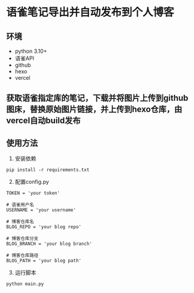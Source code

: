 #  语雀笔记导出并自动发布到个人博客

## 环境
- python 3.10+
- 语雀API
- github
- hexo
- vercel

## 获取语雀指定库的笔记，下载并将图片上传到github图床，替换原始图片链接，并上传到hexo仓库，由vercel自动build发布

## 使用方法

1. 安装依赖
```
pip install -r requirements.txt
```

2. 配置config.py

```
TOKEN = 'your token'

# 语雀用户名
USERNAME = 'your username'

# 博客仓库名
BLOG_REPO = 'your blog repo'

# 博客仓库分支
BLOG_BRANCH = 'your blog branch'

# 博客仓库路径
BLOG_PATH = 'your blog path'
```

3. 运行脚本
```
python main.py
```

